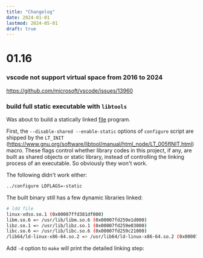 ```yaml
---
title: "Changelog"
date: 2024-01-01
lastmod: 2024-05-01
draft: true
---
```


01.16
===========

### vscode not support virtual space from 2016 to 2024

https://github.com/microsoft/vscode/issues/13960

### build full static executable with `libtools`

Was about to build a statically linked [file](https://github.com/file/file) program.

First, the `--disable-shared --enable-static` options of `configure` script are shipped by the `LT_INIT` (https://www.gnu.org/software/libtool/manual/html_node/LT_005fINIT.html) macro. These flags control whether library codes in this project, if any, are built as shared objects or static library, instead of controlling the linking process of an executable. So obviously they won't work.

The following didn't work either:

```sh
../configure LDFLAGS=-static 
```

The built binary still has a few dynamic libraries linked:   

```sh
# ldd file
linux-vdso.so.1 (0x00007ffd381df000)
libm.so.6 => /usr/lib/libm.so.6 (0x00007fd259e1d000)
libz.so.1 => /usr/lib/libz.so.1 (0x00007fd259e03000)
libc.so.6 => /usr/lib/libc.so.6 (0x00007fd259c21000)
/lib64/ld-linux-x86-64.so.2 => /usr/lib64/ld-linux-x86-64.so.2 (0x00007fd259f59000)
```

Add `-d` option to `make` will print the detailed linking step:

